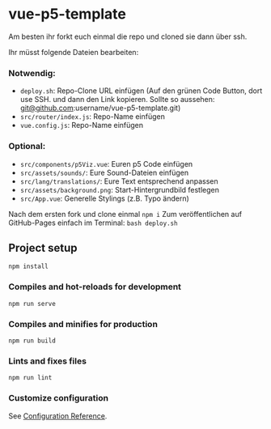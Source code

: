 # vue-p5-template

Am besten ihr forkt euch einmal die repo und cloned sie dann über ssh.

Ihr müsst folgende Dateien bearbeiten:

### Notwendig:
* `deploy.sh`: Repo-Clone URL einfügen (Auf den grünen Code Button, dort use SSH. und dann den Link kopieren. Sollte so aussehen: git@github.com:username/vue-p5-template.git)  
* `src/router/index.js`: Repo-Name einfügen  
* `vue.config.js`: Repo-Name einfügen

### Optional:
* `src/components/p5Viz.vue`: Euren p5 Code einfügen  
* `src/assets/sounds/`: Eure Sound-Dateien einfügen  
* `src/lang/translations/`: Eure Text entsprechend anpassen  
* `src/assets/background.png`: Start-Hintergrundbild festlegen  
* `src/App.vue`: Generelle Stylings (z.B. Typo ändern)  

Nach dem ersten fork und clone einmal `npm i`
Zum veröffentlichen auf GitHub-Pages einfach im Terminal: `bash deploy.sh`

## Project setup
```
npm install
```

### Compiles and hot-reloads for development
```
npm run serve
```

### Compiles and minifies for production
```
npm run build
```

### Lints and fixes files
```
npm run lint
```

### Customize configuration
See [Configuration Reference](https://cli.vuejs.org/config/).
